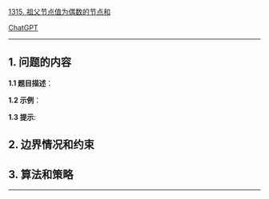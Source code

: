 [1315. 祖父节点值为偶数的节点和](https://leetcode.cn/problems/sum-of-nodes-with-even-valued-grandparent)

[ChatGPT](chat.openai.com)

---

## 1. 问题的内容
**1.1 题目描述**：

**1.2 示例**：

**1.3 提示**:

## 2. 边界情况和约束


## 3. 算法和策略

---

